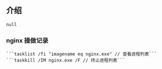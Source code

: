 ## 介绍
    null
### nginx 操做记录
    ```tasklist /fi "imagename eq nginx.exe" // 查看进程列表``` 
    ```taskkill /IM nginx.exe /F // 终止进程列表``` 